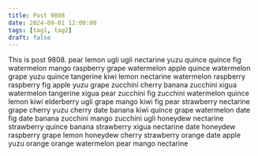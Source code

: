 ```yaml
---
title: Post 9808
date: 2024-09-01 12:00:00
tags: [tag1, tag2]
draft: false
---
```

This is post 9808.
pear
lemon
ugli
ugli
nectarine
yuzu
quince
quince
fig
watermelon
mango
raspberry
grape
watermelon
apple
quince
watermelon
grape
yuzu
quince
tangerine
kiwi
lemon
nectarine
watermelon
raspberry
raspberry
fig
apple
yuzu
grape
zucchini
cherry
banana
zucchini
xigua
watermelon
tangerine
xigua
pear
zucchini
fig
zucchini
watermelon
quince
lemon
kiwi
elderberry
ugli
grape
mango
kiwi
fig
pear
strawberry
nectarine
grape
cherry
yuzu
cherry
date
banana
kiwi
quince
grape
watermelon
date
fig
date
banana
zucchini
mango
zucchini
ugli
honeydew
nectarine
strawberry
quince
banana
strawberry
xigua
nectarine
date
honeydew
raspberry
grape
lemon
honeydew
cherry
strawberry
orange
date
apple
yuzu
orange
orange
watermelon
pear
mango
nectarine

